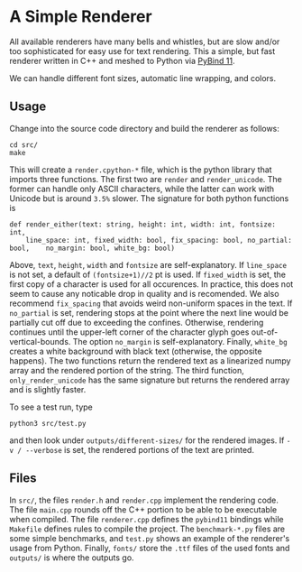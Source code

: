 # A Simple Renderer

All available renderers have many bells and whistles, but are slow and/or too sophisticated for easy use for text rendering. This a simple, but fast renderer written in C++ and meshed to Python via [PyBind 11](https://pybind11.readthedocs.io/en/stable/).

We can handle different font sizes, automatic line wrapping, and colors. 

## Usage

Change into the source code directory and build the renderer as follows:
```
cd src/
make
```
This will create a `render.cpython-*` file, which is the python library that imports three functions. The first two are `render` and `render_unicode`. The former can handle only ASCII characters, while the latter can work with Unicode but is around `3.5%` slower. The signature for both python functions is

```
def render_either(text: string, height: int, width: int, fontsize: int,
    line_space: int, fixed_width: bool, fix_spacing: bool, no_partial: bool,    no_margin: bool, white_bg: bool)
```
Above, `text`, `height`, `width` and `fontsize` are self-explanatory. If `line_space` is not set, a default of `(fontsize+1)//2` pt is used. If `fixed_width` is set, the first copy of a character is used for all occurences. In practice, this does not seem to cause any noticable drop in quality and is recomended. We also recommend `fix_spacing` that avoids weird non-uniform spaces in the text. If `no_partial` is set, rendering stops at the point where the next line would be partially cut off due to exceeding the confines. Otherwise, rendering continues until the upper-left corner of the character glyph goes out-of-vertical-bounds. The option `no_margin` is self-explanatory. Finally, `white_bg` creates a white background with black text (otherwise, the opposite happens). The two functions return the rendered text as a linearized numpy array and the rendered portion of the string. The third function, `only_render_unicode` has the same signature but returns the rendered array and is slightly faster.

To see a test run, type
```
python3 src/test.py
```
and then look under `outputs/different-sizes/` for the rendered images. If `-v / --verbose` is set, the rendered portions of the text are printed.

## Files
In `src/`, the files `render.h` and `render.cpp` implement the rendering code. The file `main.cpp` rounds off the C++ portion to be able to be executable when compiled. The file `renderer.cpp` defines the `pybind11` bindings while `Makefile` defines rules to compile the project. The `benchmark-*.py` files are some simple benchmarks, and `test.py` shows an example of the renderer's usage from Python. Finally, `fonts/` store the `.ttf` files of the used fonts and `outputs/` is where the outputs go.